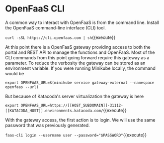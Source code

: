 # OpenFaaS CLI #

A common way to interact with OpenFaaS is from the command line. Install the OpenFaaS command-line interface (CLI) tool.

`curl -sSL https://cli.openfaas.com | sh`{{execute}}

At this point there is a OpenFaaS gateway providing access to both the portal and REST API to manage the functions and OpenFaaS. Most of the CLI commands from this point going forward require this gateway as a parameter. To reduce the verbosity the gateway can be stored as an environment variable. If you were running Minikube locally, the command would be

`export OPENFAAS_URL=$(minikube service gateway-external --namespace openfaas --url)`

But because of Katacoda's server virtualization the gateway is here

`export OPENFAAS_URL=https://[[HOST_SUBDOMAIN]]-31112-[[KATACODA_HOST]].environments.katacoda.com/`{{execute}}

With the gateway access, the first action is to login. We will use the same password that was previously generated.

`faas-cli login --username user --password="$PASSWORD"`{{execute}}
